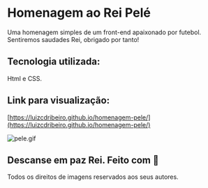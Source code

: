 # Homenagem ao Rei Pelé

Uma homenagem simples de um front-end apaixonado por futebol. Sentiremos saudades Rei, obrigado por tanto!

## Tecnologia utilizada:

Html e CSS.

## Link para visualização:

[https://luizcdribeiro.github.io/homenagem-pele/](https://luizcdribeiro.github.io/homenagem-pele/)

![pele.gif](Homenagem%20ao%20Rei%20Pele%CC%81%20edf809caaebc4584ac28faad18332fd0/pele.gif)

## Descanse em paz Rei. Feito com 💚

Todos os direitos de imagens reservados aos seus autores.